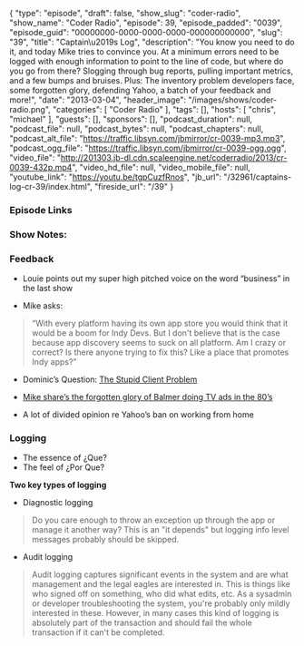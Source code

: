{
  "type": "episode",
  "draft": false,
  "show_slug": "coder-radio",
  "show_name": "Coder Radio",
  "episode": 39,
  "episode_padded": "0039",
  "episode_guid": "00000000-0000-0000-0000-000000000000",
  "slug": "39",
  "title": "Captain\u2019s Log",
  "description": "You know you need to do it, and today Mike tries to convince you. At a minimum errors need to be logged with enough information to point to the line of code, but where do you go from there? Slogging through bug reports, pulling important metrics, and a few bumps and bruises. Plus: The inventory problem developers face, some forgotten glory, defending Yahoo, a batch of your feedback and more!",
  "date": "2013-03-04",
  "header_image": "/images/shows/coder-radio.png",
  "categories": [
    "Coder Radio"
  ],
  "tags": [],
  "hosts": [
    "chris",
    "michael"
  ],
  "guests": [],
  "sponsors": [],
  "podcast_duration": null,
  "podcast_file": null,
  "podcast_bytes": null,
  "podcast_chapters": null,
  "podcast_alt_file": "https://traffic.libsyn.com/jbmirror/cr-0039-mp3.mp3",
  "podcast_ogg_file": "https://traffic.libsyn.com/jbmirror/cr-0039-ogg.ogg",
  "video_file": "http://201303.jb-dl.cdn.scaleengine.net/coderradio/2013/cr-0039-432p.mp4",
  "video_hd_file": null,
  "video_mobile_file": null,
  "youtube_link": "https://youtu.be/tgpCuzfRnos",
  "jb_url": "/32961/captains-log-cr-39/index.html",
  "fireside_url": "/39"
}


### Episode Links

### Show Notes:

### Feedback

  * Louie points out my super high pitched voice on the word “business” in the last show

  * Mike asks:

> “With every platform having its own app store you would think that it would
> be a boom for Indy Devs. But I don't believe that is the case because app
> discovery seems to suck on all platform. Am I crazy or correct? Is there
> anyone trying to fix this? Like a place that promotes Indy apps?”

  * Dominic’s Question: [The Stupid Client Problem](http://slexy.org/view/s2AotG7p3g/index.html)

  * [Mike share’s the forgotten glory of Balmer doing TV ads in the 80’s](https://youtu.be/sforhbLiwLA)
  * A lot of divided opinion re Yahoo’s ban on working from home

### Logging

  * The essence of ¿Que?
  * The feel of ¿Por Que?

**Two key types of logging**

  * Diagnostic logging

> Do you care enough to throw an exception up through the app or manage it
> another way? This is an "it depends" but logging info level messages
> probably should be skipped.

  * Audit logging

> Audit logging captures significant events in the system and are what
> management and the legal eagles are interested in. This is things like who
> signed off on something, who did what edits, etc. As a sysadmin or developer
> troubleshooting the system, you're probably only mildly interested in these.
> However, in many cases this kind of logging is absolutely part of the
> transaction and should fail the whole transaction if it can't be completed.



